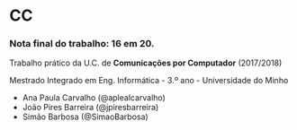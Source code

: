 # CC
### Nota final do trabalho: 16 em 20.

Trabalho prático da U.C. de __Comunicações por Computador__ (2017/2018)

Mestrado Integrado em Eng. Informática - 3.º ano - Universidade do Minho

* Ana Paula Carvalho (@aplealcarvalho)
* João Pires Barreira (@jpiresbarreira)
* Simão Barbosa (@SimaoBarbosa)
